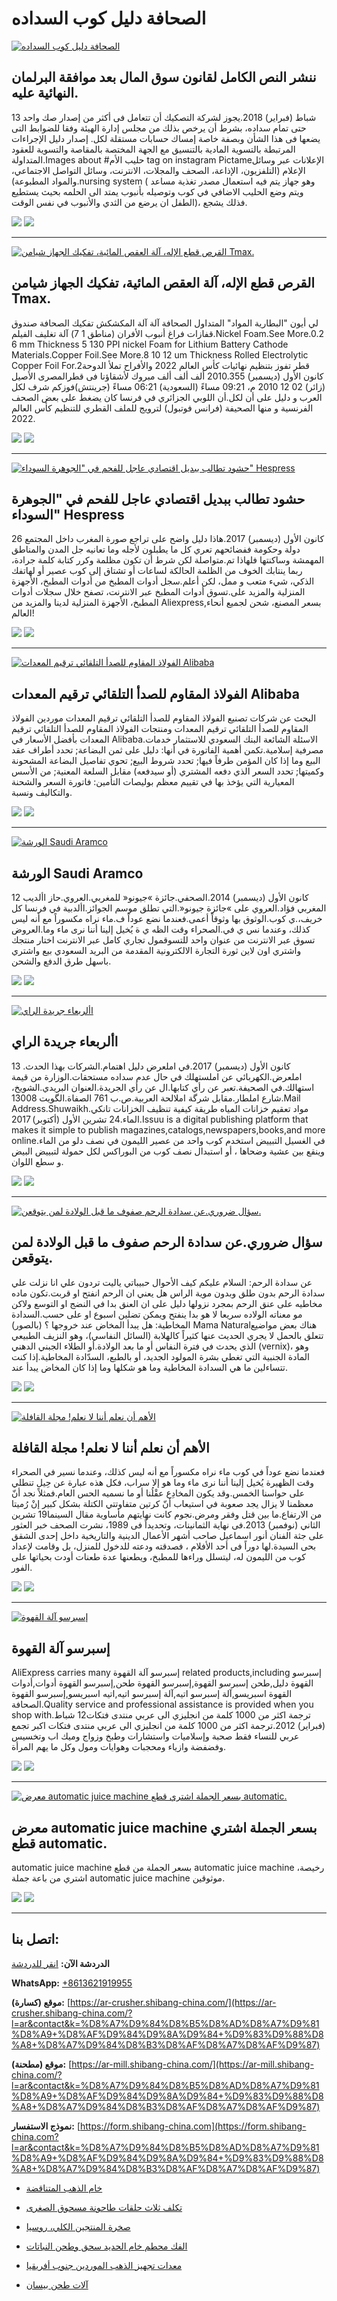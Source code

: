 # الصحافة دليل كوب السداده

<a href="https://swt.shibang-china.com/?l=ar&img&k=%D8%A7%D9%84%D8%B5%D8%AD%D8%A7%D9%81%D8%A9+%D8%AF%D9%84%D9%8A%D9%84+%D9%83%D9%88%D8%A8+%D8%A7%D9%84%D8%B3%D8%AF%D8%A7%D8%AF%D9%87" target="_blank">![الصحافة دليل كوب السداده](http://static.shibang-china.com/all-800x300/1181.jpg)</a>

## ننشر النص الكامل لقانون سوق المال بعد موافقة البرلمان النهائية عليه.
13 شباط (فبراير) 2018.يجوز لشركة التصكيك أن تتعامل فى أكثر من إصدار صك واحد حتى تمام سداده، بشرط أن يرخص بذلك من مجلس إدارة الهيئة وفقا للضوابط التى يضعها فى هذا الشأن وبصفة خاصة إمساك حسابات مستقلة لكل. إصدار دليل الإجراءات المرتبطة بالتسوية المادية بالتنسيق مع الجهة المختصة بالمقاصة والتسوية للعقود المتداولة.Images about #حليب الأم tag on instagram Pictameالإعلانات عبر وسائل الإعلام (التلفزيون، الإذاعة، الصحف والمجلات، الانترنت، وسائل التواصل الاجتماعي، والمواد المطبوعة).nursing system ( وهو جهاز يتم فيه استعمال مصدر تغذية مساعد ويتم وضع الحليب الاضافي في كوب وتوصيله بأنبوب يمتد الى الحلمه بحيث يستطيع الطفل ان يرضع من الثدي والأنبوب في نفس الوقت)، فذلك يشجع.


<a href="https://whatsapp.shibangsoft.com/WhatsApp.php" target="_blank" title="WhatsApp">![](http://static.shibang-china.com/icon/whatsapp.png)</a> <a href="https://swt.shibang-china.com/?l=ar&icon&k=%D8%A7%D9%84%D8%B5%D8%AD%D8%A7%D9%81%D8%A9+%D8%AF%D9%84%D9%8A%D9%84+%D9%83%D9%88%D8%A8+%D8%A7%D9%84%D8%B3%D8%AF%D8%A7%D8%AF%D9%87" target="_blank">![](http://static.shibang-china.com/icon/chat-ar.png)</a>

---

<a href="https://swt.shibang-china.com/?l=ar&img&k=%D8%A7%D9%84%D8%B5%D8%AD%D8%A7%D9%81%D8%A9+%D8%AF%D9%84%D9%8A%D9%84+%D9%83%D9%88%D8%A8+%D8%A7%D9%84%D8%B3%D8%AF%D8%A7%D8%AF%D9%87" target="_blank">![القرص قطع الإله، آلة العقص المائية، تفكيك الجهاز شيامن Tmax.](http://static.shibang-china.com/all-800x300/285.jpg)</a>

## القرص قطع الإله، آلة العقص المائية، تفكيك الجهاز شيامن Tmax.
لي أيون &quot;البطارية المواد&quot; المتداول الصحافة آلة آلة المكشكش تفكيك الصحافة صندوق قفازات فراغ أنبوب الأفران (مناطق 1 7) آلة تغليف الفيلم.Nickel Foam.See More.0.2 6 mm Thickness 5 130 PPI nickel Foam for Lithium Battery Cathode Materials.Copper Foil.See More.8 10 12 um Thickness Rolled Electrolytic Copper Foil For.قطر تفوز بتنظيم نهائيات كأس العالم 2022 والأفراح تملأ الدوحة2 كانون الأول (ديسمبر) 2010.355 ألف ألف ألف مبروك لأشقاؤنا فى قطرالمصرى الأصيل (زائر) 02 12 2010 م، 09:21 مساءً (السعودية) 06:21 مساءً (جرينتش)فوزكم شرف لكل العرب و دليل على أن لكل.أن اللوبي الجزائري في فرنسا كان يضغط على بعض الصحف الفرنسية و منها الصحيفة (فرانس فوتبول) لترويج للملف القطري للتنظيم كأس العالم 2022.


<a href="https://whatsapp.shibangsoft.com/WhatsApp.php" target="_blank" title="WhatsApp">![](http://static.shibang-china.com/icon/whatsapp.png)</a> <a href="https://swt.shibang-china.com/?l=ar&icon&k=%D8%A7%D9%84%D8%B5%D8%AD%D8%A7%D9%81%D8%A9+%D8%AF%D9%84%D9%8A%D9%84+%D9%83%D9%88%D8%A8+%D8%A7%D9%84%D8%B3%D8%AF%D8%A7%D8%AF%D9%87" target="_blank">![](http://static.shibang-china.com/icon/chat-ar.png)</a>

---

<a href="https://swt.shibang-china.com/?l=ar&img&k=%D8%A7%D9%84%D8%B5%D8%AD%D8%A7%D9%81%D8%A9+%D8%AF%D9%84%D9%8A%D9%84+%D9%83%D9%88%D8%A8+%D8%A7%D9%84%D8%B3%D8%AF%D8%A7%D8%AF%D9%87" target="_blank">![حشود تطالب ببديل اقتصادي عاجل للفحم في &quot;الجوهرة السوداء&quot; Hespress](http://static.shibang-china.com/all-800x300/165.jpg)</a>

## حشود تطالب ببديل اقتصادي عاجل للفحم في &quot;الجوهرة السوداء&quot; Hespress
26 كانون الأول (ديسمبر) 2017.هاذا دليل واضح على تراجع صورة المغرب داخل المجتمع دولة وحكومة ففضائحهم تعري كل ما يطبلون لأجله وما تعانيه جل المدن والمناطق المهمشة وساكنتها فلهاذا تم.متواصلة لكن شرط أن تكون مظلمة وكرر كتابة كلمة جرادة، ربما ينتابك الخوف من الظلمة الحالكة لساعات أو تشتاق إلى كوب عصير أو لهاتفك الذكي، شيء متعب و ممل، لكن أعلم.سجل أدوات المطبخ من أدوات المطبخ، الأجهزة المنزلية والمزيد على.تسوق أدوات المطبخ عبر الانترنت، تصفح خلال سجلات أدوات المطبخ، الأجهزة المنزلية لدينا والمزيد من Aliexpress,بسعر المصنع، شحن لجميع أنحاء العالم!


<a href="https://whatsapp.shibangsoft.com/WhatsApp.php" target="_blank" title="WhatsApp">![](http://static.shibang-china.com/icon/whatsapp.png)</a> <a href="https://swt.shibang-china.com/?l=ar&icon&k=%D8%A7%D9%84%D8%B5%D8%AD%D8%A7%D9%81%D8%A9+%D8%AF%D9%84%D9%8A%D9%84+%D9%83%D9%88%D8%A8+%D8%A7%D9%84%D8%B3%D8%AF%D8%A7%D8%AF%D9%87" target="_blank">![](http://static.shibang-china.com/icon/chat-ar.png)</a>

---

<a href="https://swt.shibang-china.com/?l=ar&img&k=%D8%A7%D9%84%D8%B5%D8%AD%D8%A7%D9%81%D8%A9+%D8%AF%D9%84%D9%8A%D9%84+%D9%83%D9%88%D8%A8+%D8%A7%D9%84%D8%B3%D8%AF%D8%A7%D8%AF%D9%87" target="_blank">![الفولاذ المقاوم للصدأ التلقائي ترقيم المعدات Alibaba](http://static.shibang-china.com/all-800x300/1382.jpg)</a>

## الفولاذ المقاوم للصدأ التلقائي ترقيم المعدات Alibaba
البحث عن شركات تصنيع الفولاذ المقاوم للصدأ التلقائي ترقيم المعدات موردين الفولاذ المقاوم للصدأ التلقائي ترقيم المعدات ومنتجات الفولاذ المقاوم للصدأ التلقائي ترقيم المعدات بأفضل الأسعار في Alibaba.الاسئلة الشائعة البنك السعودي للاستثمار خدمات مصرفية إسلامية.تكمن أهمية الفاتورة في أنها: دليل على ثمن البضاعة; تحدد أطراف عقد البيع وما إذا كان المؤمن طرفاً فيها; تحدد شروط البيع; تحوي تفاصيل البضاعة المشحونة وكميتها; تحدد السعر الذي دفعه المشتري (أو سيدفعه) مقابل السلعة المعنية; من الأسس المعيارية التي يؤخذ بها في تقييم معظم بوليصات التأمين: فاتورة السعر والشحنة والتكاليف ونسبة.


<a href="https://whatsapp.shibangsoft.com/WhatsApp.php" target="_blank" title="WhatsApp">![](http://static.shibang-china.com/icon/whatsapp.png)</a> <a href="https://swt.shibang-china.com/?l=ar&icon&k=%D8%A7%D9%84%D8%B5%D8%AD%D8%A7%D9%81%D8%A9+%D8%AF%D9%84%D9%8A%D9%84+%D9%83%D9%88%D8%A8+%D8%A7%D9%84%D8%B3%D8%AF%D8%A7%D8%AF%D9%87" target="_blank">![](http://static.shibang-china.com/icon/chat-ar.png)</a>

---

<a href="https://swt.shibang-china.com/?l=ar&img&k=%D8%A7%D9%84%D8%B5%D8%AD%D8%A7%D9%81%D8%A9+%D8%AF%D9%84%D9%8A%D9%84+%D9%83%D9%88%D8%A8+%D8%A7%D9%84%D8%B3%D8%AF%D8%A7%D8%AF%D9%87" target="_blank">![الورشة Saudi Aramco](http://static.shibang-china.com/all-800x300/482.jpg)</a>

## الورشة Saudi Aramco
12 كانون الأول (ديسمبر) 2014.الصحفي.جائزة »جيونو« للمغربي.العروي.حاز األديب المغربي فؤاد.العروي على »جائزة جيونو«.التي تطلق موسم الجوائز.األدبية في فرنسا كل خريف،.ي كوب.الوثوق بها وثوقاً أعمى.فعندما نضع عوداً ف.ماء نراه مكسوراً مع أنه ليس كذلك، وعندما نس ي في.الصحراء وقت الظه ي ة يُخيل إلينا أننا نرى ماء وما.العروض تسوق عبر الانترنت من عنوان واحد للتسوقمول تجاري كامل عبر الانترنت اختار منتجك واشتري اون لاين ثورة التجارة الالكترونية المقدمة من البريد السعودي بيع واشتري باسهل طرق الدفع والشحن.


<a href="https://whatsapp.shibangsoft.com/WhatsApp.php" target="_blank" title="WhatsApp">![](http://static.shibang-china.com/icon/whatsapp.png)</a> <a href="https://swt.shibang-china.com/?l=ar&icon&k=%D8%A7%D9%84%D8%B5%D8%AD%D8%A7%D9%81%D8%A9+%D8%AF%D9%84%D9%8A%D9%84+%D9%83%D9%88%D8%A8+%D8%A7%D9%84%D8%B3%D8%AF%D8%A7%D8%AF%D9%87" target="_blank">![](http://static.shibang-china.com/icon/chat-ar.png)</a>

---

<a href="https://swt.shibang-china.com/?l=ar&img&k=%D8%A7%D9%84%D8%B5%D8%AD%D8%A7%D9%81%D8%A9+%D8%AF%D9%84%D9%8A%D9%84+%D9%83%D9%88%D8%A8+%D8%A7%D9%84%D8%B3%D8%AF%D8%A7%D8%AF%D9%87" target="_blank">![األربعاء جريدة الراي](http://static.shibang-china.com/all-800x300/1236.jpg)</a>

## األربعاء جريدة الراي
13 كانون الأول (ديسمبر) 2017.في املعرض دليل اهتمام.الشركات بهذا الحدث. املعرض.الكهربائي عن املستهلك في حال عدم سداده مستحقات.الوزارة من قيمة استهالك.في الصحيفة.تعبر عن رأي كتابها.ال عن رأي الجريدة.العنوان البريدي.الشويخ، شارع املطار.مقابل شرگة املالحة العربية.ص.ب 761 الصفاة.الگويت 13008.Mail Address.Shuwaikh.مواد تعقيم خزانات المياه طريقة كيفية تنظيف الخزانات تانكي الماء.24 تشرين الأول (أكتوبر) 2017.Issuu is a digital publishing platform that makes it simple to publish magazines,catalogs,newspapers,books,and more online.في الغسيل التبييض استخدم كوب واحد من عصير الليمون في نصف دلو من الماء وينقع بين عشية وضحاها ، أو استبدال نصف كوب من البوراكس لكل حمولة لتبييض البيض و سطع اللوان.


<a href="https://whatsapp.shibangsoft.com/WhatsApp.php" target="_blank" title="WhatsApp">![](http://static.shibang-china.com/icon/whatsapp.png)</a> <a href="https://swt.shibang-china.com/?l=ar&icon&k=%D8%A7%D9%84%D8%B5%D8%AD%D8%A7%D9%81%D8%A9+%D8%AF%D9%84%D9%8A%D9%84+%D9%83%D9%88%D8%A8+%D8%A7%D9%84%D8%B3%D8%AF%D8%A7%D8%AF%D9%87" target="_blank">![](http://static.shibang-china.com/icon/chat-ar.png)</a>

---

<a href="https://swt.shibang-china.com/?l=ar&img&k=%D8%A7%D9%84%D8%B5%D8%AD%D8%A7%D9%81%D8%A9+%D8%AF%D9%84%D9%8A%D9%84+%D9%83%D9%88%D8%A8+%D8%A7%D9%84%D8%B3%D8%AF%D8%A7%D8%AF%D9%87" target="_blank">![سؤال ضروري.عن سدادة الرحم صفوف ما قبل الولادة لمن يتوقعن.](http://static.shibang-china.com/all-800x300/275.jpg)</a>

## سؤال ضروري.عن سدادة الرحم صفوف ما قبل الولادة لمن يتوقعن.
عن سدادة الرحم: السلام عليكم كيف الأحوال حبيباتي ياليت تردون علي انا نزلت علي سدادة الرحم بدون طلق وبدون موية الراس هل يعني ان الرحم انفتح او قربت.تكون ماده مخاطيه على عنق الرحم بمجرد نزولها دليل على ان العنق بدا في النضج او التوسع ولاكن مو معناته الولاده سريعا لا هو بدا ينفتح ويمكن تضلين اسبوع او على حسب.السدادة المخاطية: هل يبدأ المخاض عند خروجها ؟ (بالصور) Mama Naturalهناك بعض مواضيع تتعلق بالحمل لا يجري الحديث عنها كثيراً كالهلابة (السائل النفاسي)، وهو النزيف الطبيعي الذي يحدث في فترة النفاس أو ما بعد الولادة.أو الطلاء الجبني الدهني (vernix)، وهو المادة الجنبية التي تغطي بشرة المولود الجديد، أو بالطبع، السدّادة المخاطية.إذا كنت تتساءلين ما هي السدادة المخاطية وما هو شكلها وما إذا كان المخاض يبدأ عند.


<a href="https://whatsapp.shibangsoft.com/WhatsApp.php" target="_blank" title="WhatsApp">![](http://static.shibang-china.com/icon/whatsapp.png)</a> <a href="https://swt.shibang-china.com/?l=ar&icon&k=%D8%A7%D9%84%D8%B5%D8%AD%D8%A7%D9%81%D8%A9+%D8%AF%D9%84%D9%8A%D9%84+%D9%83%D9%88%D8%A8+%D8%A7%D9%84%D8%B3%D8%AF%D8%A7%D8%AF%D9%87" target="_blank">![](http://static.shibang-china.com/icon/chat-ar.png)</a>

---

<a href="https://swt.shibang-china.com/?l=ar&img&k=%D8%A7%D9%84%D8%B5%D8%AD%D8%A7%D9%81%D8%A9+%D8%AF%D9%84%D9%8A%D9%84+%D9%83%D9%88%D8%A8+%D8%A7%D9%84%D8%B3%D8%AF%D8%A7%D8%AF%D9%87" target="_blank">![الأهم أن نعلم أننا لا نعلم! مجلة القافلة](http://static.shibang-china.com/all-800x300/1452.jpg)</a>

## الأهم أن نعلم أننا لا نعلم! مجلة القافلة
فعندما نضع عوداً في كوب ماء نراه مكسوراً مع أنه ليس كذلك، وعندما نسير في الصحراء وقت الظهيرة يُخيل إلينا أننا نرى ماء وما هو إلا سراب، فكل هذه عبارة عن حِيل تنطلي على حواسنا الخمس.وقد يكون المخادِع عقْلُنا أو ما نسميه الحس العام.فمثلاً نجد أنّ معظمنا لا يزال يجد صعوبة في استيعاب أنّ كرتين متفاوتتي الكتلة بشكل كبير إنْ رُميتا من الارتفاع.ما بين قتل وفقر ومرض.نجوم كانت نهايتهم مأساوية مقال السينما19 تشرين الثاني (نوفمبر) 2013.فى نهاية الثمانينات، وتحديداً فى 1989، نشرت الصحف خبر العثور على جثة الفنان أنور اسماعيل صاحب أشهر الأعمال الدينية والتاريخية داخل إحدى الشقق بحى السيدة.لها دوراً فى أحد الأفلام ، فصدقته ودعته للدخول للمنزل، بل وقامت لإعداد كوب من الليمون له، ليتسلل وراءها للمطبخ، ويطعنها عدة طعنات أودت بحياتها على الفور.


<a href="https://whatsapp.shibangsoft.com/WhatsApp.php" target="_blank" title="WhatsApp">![](http://static.shibang-china.com/icon/whatsapp.png)</a> <a href="https://swt.shibang-china.com/?l=ar&icon&k=%D8%A7%D9%84%D8%B5%D8%AD%D8%A7%D9%81%D8%A9+%D8%AF%D9%84%D9%8A%D9%84+%D9%83%D9%88%D8%A8+%D8%A7%D9%84%D8%B3%D8%AF%D8%A7%D8%AF%D9%87" target="_blank">![](http://static.shibang-china.com/icon/chat-ar.png)</a>

---

<a href="https://swt.shibang-china.com/?l=ar&img&k=%D8%A7%D9%84%D8%B5%D8%AD%D8%A7%D9%81%D8%A9+%D8%AF%D9%84%D9%8A%D9%84+%D9%83%D9%88%D8%A8+%D8%A7%D9%84%D8%B3%D8%AF%D8%A7%D8%AF%D9%87" target="_blank">![إسبرسو آلة القهوة](http://static.shibang-china.com/all-800x300/1064.jpg)</a>

## إسبرسو آلة القهوة
AliExpress carries many إسبرسو آلة القهوة related products,including إسبرسو القهوة دليل,طحن إسبرسو القهوة,إسبرسو القهوة طحن,إسبرسو القهوة أدوات,أدوات القهوة اسبريسو,آلة إسبرسو اتيه,آلة إسبرسو اتيه,اتيه اسبريسو,إسبرسو القهوة الصحافة.Quality service and professional assistance is provided when you shop with.ترجمة اكثر من 1000 كلمة من انجليزي الى عربي منتدى فتكات12 شباط (فبراير) 2012.ترجمة اكثر من 1000 كلمة من انجليزي الى عربي منتدى فتكات اكبر تجمع عربي للنساء فقط صحبة وإسلاميات واستشارات وطبخ وزواج وميك اب وتخسيس وفضفضة وازياء ومحجبات وهوايات ومول وكل ما يهم المرأة.


<a href="https://whatsapp.shibangsoft.com/WhatsApp.php" target="_blank" title="WhatsApp">![](http://static.shibang-china.com/icon/whatsapp.png)</a> <a href="https://swt.shibang-china.com/?l=ar&icon&k=%D8%A7%D9%84%D8%B5%D8%AD%D8%A7%D9%81%D8%A9+%D8%AF%D9%84%D9%8A%D9%84+%D9%83%D9%88%D8%A8+%D8%A7%D9%84%D8%B3%D8%AF%D8%A7%D8%AF%D9%87" target="_blank">![](http://static.shibang-china.com/icon/chat-ar.png)</a>

---

<a href="https://swt.shibang-china.com/?l=ar&img&k=%D8%A7%D9%84%D8%B5%D8%AD%D8%A7%D9%81%D8%A9+%D8%AF%D9%84%D9%8A%D9%84+%D9%83%D9%88%D8%A8+%D8%A7%D9%84%D8%B3%D8%AF%D8%A7%D8%AF%D9%87" target="_blank">![معرض automatic juice machine بسعر الجملة اشتري قطع automatic.](http://static.shibang-china.com/all-800x300/1414.jpg)</a>

## معرض automatic juice machine بسعر الجملة اشتري قطع automatic.
automatic juice machine بسعر الجملة من قطع automatic juice machine رخيصة، اشتري من باعة جملة automatic juice machine موثوقين.

<a href="https://whatsapp.shibangsoft.com/WhatsApp.php" target="_blank" title="WhatsApp">![](http://static.shibang-china.com/icon/whatsapp.png)</a> <a href="https://swt.shibang-china.com/?l=ar&icon&k=%D8%A7%D9%84%D8%B5%D8%AD%D8%A7%D9%81%D8%A9+%D8%AF%D9%84%D9%8A%D9%84+%D9%83%D9%88%D8%A8+%D8%A7%D9%84%D8%B3%D8%AF%D8%A7%D8%AF%D9%87" target="_blank">![](http://static.shibang-china.com/icon/chat-ar.png)</a>

---
## اتصل بنا:

**الدردشة الآن:** [انقر للدردشة](https://swt.shibang-china.com?l=ar&contact&k=%D8%A7%D9%84%D8%B5%D8%AD%D8%A7%D9%81%D8%A9+%D8%AF%D9%84%D9%8A%D9%84+%D9%83%D9%88%D8%A8+%D8%A7%D9%84%D8%B3%D8%AF%D8%A7%D8%AF%D9%87)

**WhatsApp:**  [+8613621919955](https://whatsapp.shibangsoft.com/WhatsApp.php)

**موقع (كسارة):** [https://ar-crusher.shibang-china.com/](https://ar-crusher.shibang-china.com/?l=ar&contact&k=%D8%A7%D9%84%D8%B5%D8%AD%D8%A7%D9%81%D8%A9+%D8%AF%D9%84%D9%8A%D9%84+%D9%83%D9%88%D8%A8+%D8%A7%D9%84%D8%B3%D8%AF%D8%A7%D8%AF%D9%87)

**موقع (مطحنة):** [https://ar-mill.shibang-china.com/](https://ar-mill.shibang-china.com/?l=ar&contact&k=%D8%A7%D9%84%D8%B5%D8%AD%D8%A7%D9%81%D8%A9+%D8%AF%D9%84%D9%8A%D9%84+%D9%83%D9%88%D8%A8+%D8%A7%D9%84%D8%B3%D8%AF%D8%A7%D8%AF%D9%87)

**نموذج الاستفسار:** [https://form.shibang-china.com](https://form.shibang-china.com?l=ar&contact&k=%D8%A7%D9%84%D8%B5%D8%AD%D8%A7%D9%81%D8%A9+%D8%AF%D9%84%D9%8A%D9%84+%D9%83%D9%88%D8%A8+%D8%A7%D9%84%D8%B3%D8%AF%D8%A7%D8%AF%D9%87)

* [خام الذهب المتناقضة](../27/%D8%AE%D8%A7%D9%85%20%D8%A7%D9%84%D8%B0%D9%87%D8%A8%20%D8%A7%D9%84%D9%85%D8%AA%D9%86%D8%A7%D9%82%D8%B6%D8%A9.md)

* [تكلف ثلاث حلقات طاحونة مسحوق الصغرى](../28/%D8%AA%D9%83%D9%84%D9%81%20%D8%AB%D9%84%D8%A7%D8%AB%20%D8%AD%D9%84%D9%82%D8%A7%D8%AA%20%D8%B7%D8%A7%D8%AD%D9%88%D9%86%D8%A9%20%D9%85%D8%B3%D8%AD%D9%88%D9%82%20%D8%A7%D9%84%D8%B5%D8%BA%D8%B1%D9%89.md)

* [صخرة المنتجين الكلي، روسيا](../29/%D8%B5%D8%AE%D8%B1%D8%A9%20%D8%A7%D9%84%D9%85%D9%86%D8%AA%D8%AC%D9%8A%D9%86%20%D8%A7%D9%84%D9%83%D9%84%D9%8A%D8%8C%20%D8%B1%D9%88%D8%B3%D9%8A%D8%A7.md)

* [الفك محطم خام الحديد سحق وطحن النباتات](../28/%D8%A7%D9%84%D9%81%D9%83%20%D9%85%D8%AD%D8%B7%D9%85%20%D8%AE%D8%A7%D9%85%20%D8%A7%D9%84%D8%AD%D8%AF%D9%8A%D8%AF%20%D8%B3%D8%AD%D9%82%20%D9%88%D8%B7%D8%AD%D9%86%20%D8%A7%D9%84%D9%86%D8%A8%D8%A7%D8%AA%D8%A7%D8%AA.md)

* [معدات تجهيز الذهب الموردين جنوب أفريقيا](../30/%D9%85%D8%B9%D8%AF%D8%A7%D8%AA%20%D8%AA%D8%AC%D9%87%D9%8A%D8%B2%20%D8%A7%D9%84%D8%B0%D9%87%D8%A8%20%D8%A7%D9%84%D9%85%D9%88%D8%B1%D8%AF%D9%8A%D9%86%20%D8%AC%D9%86%D9%88%D8%A8%20%D8%A3%D9%81%D8%B1%D9%8A%D9%82%D9%8A%D8%A7.md)

* [آلات طحن بيسان](../28/%D8%A2%D9%84%D8%A7%D8%AA%20%D8%B7%D8%AD%D9%86%20%D8%A8%D9%8A%D8%B3%D8%A7%D9%86.md)